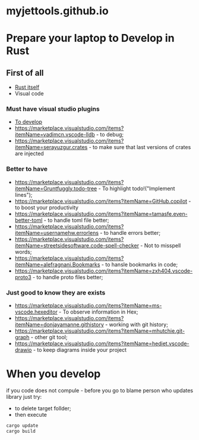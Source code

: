 # myjettools.github.io


# Prepare your laptop to Develop in Rust

## First of all

* [Rust itself](https://www.rust-lang.org/tools/install)
* Visual code

### Must have visual studio plugins
* [To develop](https://marketplace.visualstudio.com/items?itemName=rust-lang.rust-analyzer)
* https://marketplace.visualstudio.com/items?itemName=vadimcn.vscode-lldb - to debug;
* https://marketplace.visualstudio.com/items?itemName=serayuzgur.crates - to make sure that last versions of crates are injected

### Better to have
* https://marketplace.visualstudio.com/items?itemName=Gruntfuggly.todo-tree - To highlight todo!("Implement lines");
* https://marketplace.visualstudio.com/items?itemName=GitHub.copilot - to boost your productivity
* https://marketplace.visualstudio.com/items?itemName=tamasfe.even-better-toml - to handle toml file better;
* https://marketplace.visualstudio.com/items?itemName=usernamehw.errorlens - to handle errors better;
* https://marketplace.visualstudio.com/items?itemName=streetsidesoftware.code-spell-checker - Not to misspell words;
* https://marketplace.visualstudio.com/items?itemName=alefragnani.Bookmarks - to hansle bookmarks in code;
* https://marketplace.visualstudio.com/items?itemName=zxh404.vscode-proto3 - to handle proto files better;



### Just good to know they are exists
* https://marketplace.visualstudio.com/items?itemName=ms-vscode.hexeditor - To observe information in Hex;
* https://marketplace.visualstudio.com/items?itemName=donjayamanne.githistory - working with git history;
* https://marketplace.visualstudio.com/items?itemName=mhutchie.git-graph - other git tool;
* https://marketplace.visualstudio.com/items?itemName=hediet.vscode-drawio - to keep diagrams inside your project


# When you develop

if you code does not compule - before you go to blame person who updates library just try:

* to delete target follder;
* then execute
```bash
cargo update
cargo build
```
